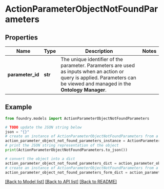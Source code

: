 # ActionParameterObjectNotFoundParameters

## Properties

Name | Type | Description | Notes
------------ | ------------- | ------------- | -------------
**parameter_id** | **str** | The unique identifier of the parameter. Parameters are used as inputs when an action or query is applied. Parameters can be viewed and managed in the **Ontology Manager**.  |

## Example

```python
from foundry.models import ActionParameterObjectNotFoundParameters

# TODO update the JSON string below
json = "{}"
# create an instance of ActionParameterObjectNotFoundParameters from a JSON string
action_parameter_object_not_found_parameters_instance = ActionParameterObjectNotFoundParameters.from_json(json)
# print the JSON string representation of the object
print(ActionParameterObjectNotFoundParameters.to_json())

# convert the object into a dict
action_parameter_object_not_found_parameters_dict = action_parameter_object_not_found_parameters_instance.to_dict()
# create an instance of ActionParameterObjectNotFoundParameters from a dict
action_parameter_object_not_found_parameters_form_dict = action_parameter_object_not_found_parameters.from_dict(action_parameter_object_not_found_parameters_dict)
```

[\[Back to Model list\]](../README.md#documentation-for-models) [\[Back to API list\]](../README.md#documentation-for-api-endpoints) [\[Back to README\]](../README.md)
